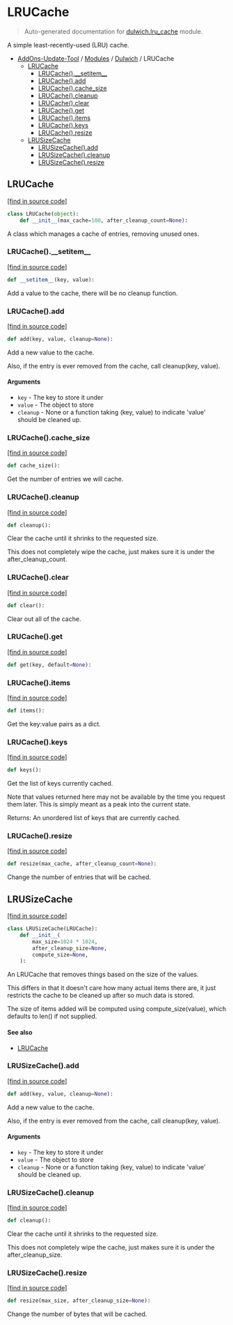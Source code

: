 # LRUCache

> Auto-generated documentation for [dulwich.lru_cache](https://github.com/alchem1ster/AddOns-Update-Tool/blob/main/dulwich/lru_cache.py) module.

A simple least-recently-used (LRU) cache.

- [AddOns-Update-Tool](../README.md#addons-update-tool-index) / [Modules](../MODULES.md#addons-update-tool-modules) / [Dulwich](index.md#dulwich) / LRUCache
    - [LRUCache](#lrucache)
        - [LRUCache().\_\_setitem\_\_](#lrucache__setitem__)
        - [LRUCache().add](#lrucacheadd)
        - [LRUCache().cache_size](#lrucachecache_size)
        - [LRUCache().cleanup](#lrucachecleanup)
        - [LRUCache().clear](#lrucacheclear)
        - [LRUCache().get](#lrucacheget)
        - [LRUCache().items](#lrucacheitems)
        - [LRUCache().keys](#lrucachekeys)
        - [LRUCache().resize](#lrucacheresize)
    - [LRUSizeCache](#lrusizecache)
        - [LRUSizeCache().add](#lrusizecacheadd)
        - [LRUSizeCache().cleanup](#lrusizecachecleanup)
        - [LRUSizeCache().resize](#lrusizecacheresize)

## LRUCache

[[find in source code]](https://github.com/alchem1ster/AddOns-Update-Tool/blob/main/dulwich/lru_cache.py#L62)

```python
class LRUCache(object):
    def __init__(max_cache=100, after_cleanup_count=None):
```

A class which manages a cache of entries, removing unused ones.

### LRUCache().\_\_setitem\_\_

[[find in source code]](https://github.com/alchem1ster/AddOns-Update-Tool/blob/main/dulwich/lru_cache.py#L214)

```python
def __setitem__(key, value):
```

Add a value to the cache, there will be no cleanup function.

### LRUCache().add

[[find in source code]](https://github.com/alchem1ster/AddOns-Update-Tool/blob/main/dulwich/lru_cache.py#L150)

```python
def add(key, value, cleanup=None):
```

Add a new value to the cache.

Also, if the entry is ever removed from the cache, call
cleanup(key, value).

#### Arguments

- `key` - The key to store it under
- `value` - The object to store
- `cleanup` - None or a function taking (key, value) to indicate
              'value' should be cleaned up.

### LRUCache().cache_size

[[find in source code]](https://github.com/alchem1ster/AddOns-Update-Tool/blob/main/dulwich/lru_cache.py#L178)

```python
def cache_size():
```

Get the number of entries we will cache.

### LRUCache().cleanup

[[find in source code]](https://github.com/alchem1ster/AddOns-Update-Tool/blob/main/dulwich/lru_cache.py#L204)

```python
def cleanup():
```

Clear the cache until it shrinks to the requested size.

This does not completely wipe the cache, just makes sure it is under
the after_cleanup_count.

### LRUCache().clear

[[find in source code]](https://github.com/alchem1ster/AddOns-Update-Tool/blob/main/dulwich/lru_cache.py#L270)

```python
def clear():
```

Clear out all of the cache.

### LRUCache().get

[[find in source code]](https://github.com/alchem1ster/AddOns-Update-Tool/blob/main/dulwich/lru_cache.py#L182)

```python
def get(key, default=None):
```

### LRUCache().items

[[find in source code]](https://github.com/alchem1ster/AddOns-Update-Tool/blob/main/dulwich/lru_cache.py#L200)

```python
def items():
```

Get the key:value pairs as a dict.

### LRUCache().keys

[[find in source code]](https://github.com/alchem1ster/AddOns-Update-Tool/blob/main/dulwich/lru_cache.py#L189)

```python
def keys():
```

Get the list of keys currently cached.

Note that values returned here may not be available by the time you
request them later. This is simply meant as a peak into the current
state.

Returns: An unordered list of keys that are currently cached.

### LRUCache().resize

[[find in source code]](https://github.com/alchem1ster/AddOns-Update-Tool/blob/main/dulwich/lru_cache.py#L276)

```python
def resize(max_cache, after_cleanup_count=None):
```

Change the number of entries that will be cached.

## LRUSizeCache

[[find in source code]](https://github.com/alchem1ster/AddOns-Update-Tool/blob/main/dulwich/lru_cache.py#L293)

```python
class LRUSizeCache(LRUCache):
    def __init__(
        max_size=1024 * 1024,
        after_cleanup_size=None,
        compute_size=None,
    ):
```

An LRUCache that removes things based on the size of the values.

This differs in that it doesn't care how many actual items there are,
it just restricts the cache to be cleaned up after so much data is stored.

The size of items added will be computed using compute_size(value), which
defaults to len() if not supplied.

#### See also

- [LRUCache](#lrucache)

### LRUSizeCache().add

[[find in source code]](https://github.com/alchem1ster/AddOns-Update-Tool/blob/main/dulwich/lru_cache.py#L327)

```python
def add(key, value, cleanup=None):
```

Add a new value to the cache.

Also, if the entry is ever removed from the cache, call
cleanup(key, value).

#### Arguments

- `key` - The key to store it under
- `value` - The object to store
- `cleanup` - None or a function taking (key, value) to indicate
              'value' should be cleaned up.

### LRUSizeCache().cleanup

[[find in source code]](https://github.com/alchem1ster/AddOns-Update-Tool/blob/main/dulwich/lru_cache.py#L365)

```python
def cleanup():
```

Clear the cache until it shrinks to the requested size.

This does not completely wipe the cache, just makes sure it is under
the after_cleanup_size.

### LRUSizeCache().resize

[[find in source code]](https://github.com/alchem1ster/AddOns-Update-Tool/blob/main/dulwich/lru_cache.py#L379)

```python
def resize(max_size, after_cleanup_size=None):
```

Change the number of bytes that will be cached.
